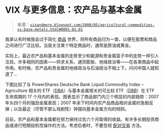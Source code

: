 <!--yml

类别：未分类

日期：2024-05-18 18:35:21

-->

# VIX 与更多信息：农产品与基本金属

> 来源：[`vixandmore.blogspot.com/2008/05/agricultural-commodities-vs-base-metals.html#0001-01-01`](http://vixandmore.blogspot.com/2008/05/agricultural-commodities-vs-base-metals.html#0001-01-01)

我承认有时候我会过于简化 [商品](http://vixandmore.blogspot.com/search/label/commodities) 世界，将所有商品归为一类，以便在股票和商品之间进行广泛比较。当我关注某个特定商品时，通常是原油或黄金。

实际上，最近农产品和基本金属的走势至少和能源和贵金属篮子中的走势一样引人注目。许多相同的因素——供求关系、通货膨胀、地缘政治等——在各类商品中起作用。有时候，农产品和贵金属的地缘政治与石油政治不相上下。问问中国人就知道了…

下图比较了与 PowerShares Deutsche Bank Liquid Commodity Index – Agriculture 相关的 ETF（[DBA](http://finance.google.com/finance?q=dba)）与基本金属相关的可比较 ETF（[DBB](http://finance.google.com/finance?q=dbb)）在 ETF 生命周期的 17 个月内的表现。图表显示了商品部门内三个明显的内部趋势：2007 年头四个月的强劲金属表现；2007 年余下时间内农产品商品相对金属的急剧反弹；以及最近（尽管不那么戏剧性）钟摆向基本金属方向的倾斜。

目前，农产品和基本金属都在努力保持过去六个月取得的收益。有许多长期投资商品或进行短期投机性操作的方法。考虑后者时，不要忽视 [配对交易](http://en.wikipedia.org/wiki/Pairs_trade) 方法。
